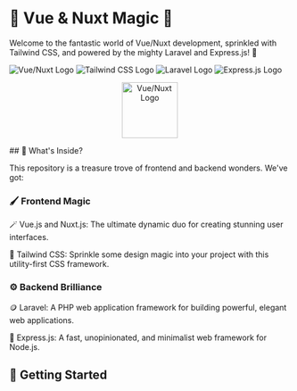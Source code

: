 # 🌟 Vue & Nuxt Magic 🌟

Welcome to the fantastic world of Vue/Nuxt development, sprinkled with Tailwind CSS, and powered by the mighty Laravel and Express.js! 🚀

![Vue/Nuxt Logo](https://vuejs.org/images/logo.png)
![Tailwind CSS Logo](https://tailwindcss.com/_next/static/media/tailwindcss-mark.3c5441fc7a190fb1800d4a5c7f07ba4b1345a9c8.svg)
![Laravel Logo](https://laravel.com/img/logomark.min.svg)
![Express.js Logo](https://expressjs.com/images/express-facebook-share.png)

<p align="center">
  <img src="https://vuejs.org/images/logo.png" width="100" height="100" alt="Vue/Nuxt Logo">
</p>
## 🎨 What's Inside?

This repository is a treasure trove of frontend and backend wonders. We've got:

### 🖌️ Frontend Magic

🪄 Vue.js and Nuxt.js: The ultimate dynamic duo for creating stunning user interfaces.

🌈 Tailwind CSS: Sprinkle some design magic into your project with this utility-first CSS framework.

### ⚙️ Backend Brilliance

🪙 Laravel: A PHP web application framework for building powerful, elegant web applications.

🚀 Express.js: A fast, unopinionated, and minimalist web framework for Node.js.

## 🚀 Getting Started
